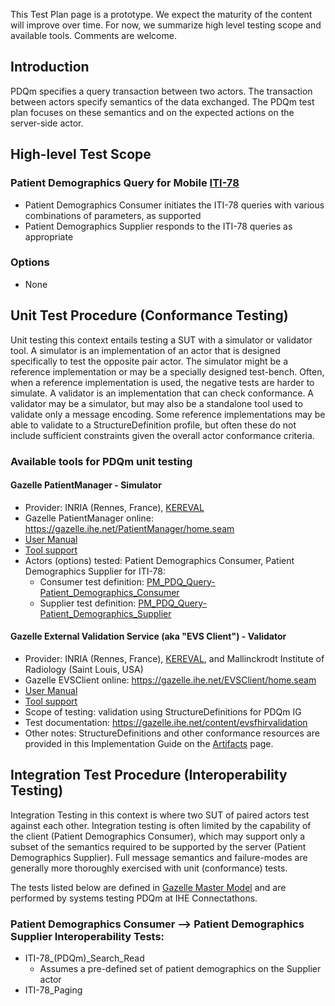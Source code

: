 <div markdown="1" class="stu-note">

This Test Plan page is a prototype.   We expect the maturity of the content will improve over time.  For now, we summarize high level testing scope and available tools. Comments are welcome.
</div>

## Introduction

PDQm specifies a query transaction between two actors.  The transaction between actors specify semantics of the data exchanged.  The PDQm test plan focuses on these semantics and on the expected actions on the server-side actor.

## High-level Test Scope

### Patient Demographics Query for Mobile [ITI-78](https://build.fhir.org/ig/IHE/ITI.PDQm/branches/main/ITI-78.html) 

* Patient Demographics Consumer initiates the ITI-78 queries with various combinations of parameters, as supported
* Patient Demographics Supplier responds to the ITI-78 queries as appropriate 

### Options 

* None

## Unit Test Procedure (Conformance Testing)

Unit testing this context entails testing a SUT with a simulator or validator tool.  A simulator is an implementation of an actor that is designed specifically to test the opposite pair actor. The simulator might be a reference implementation or may be a specially designed test-bench.  Often, when a reference implementation is used, the negative tests are harder to simulate. A validator is an implementation that can check conformance. A validator may be a simulator, but may also be a standalone tool used to validate only a message encoding. Some reference implementations may be able to validate to a StructureDefinition profile, but often these do not include sufficient constraints given the overall actor conformance criteria. 

### Available tools for PDQm unit testing

#### Gazelle PatientManager - Simulator 

* Provider: INRIA (Rennes, France), [KEREVAL](https://www.kereval.com/)
* Gazelle PatientManager online: https://gazelle.ihe.net/PatientManager/home.seam
* [User Manual](https://gazelle.ihe.net/gazelle-documentation/Patient-Manager/user.html)
* [Tool support](https://gazelle.ihe.net/jira/projects/PAM)
* Actors (options) tested:  Patient Demographics Consumer, Patient Demographics Supplier for ITI-78:
  *  Consumer test definition: [PM_PDQ_Query-Patient_Demographics_Consumer](https://gazelle.ihe.net/content/pmpdqquery-patientdemographicsconsumer)
  *  Supplier test definition: [PM_PDQ_Query-Patient_Demographics_Supplier](https://gazelle.ihe.net/content/pmpdqquery-patientdemographicssupplier)

#### Gazelle External Validation Service (aka "EVS Client") - Validator

* Provider:  INRIA (Rennes, France), [KEREVAL](https://www.kereval.com/), and Mallinckrodt Institute of Radiology (Saint Louis, USA) 
* Gazelle EVSClient online: https://gazelle.ihe.net/EVSClient/home.seam
* [User Manual](https://gazelle.ihe.net/gazelle-documentation/EVS-Client/user.html)
* [Tool support](https://gazelle.ihe.net/jira/browse/EVSCLT)
* Scope of testing: validation using StructureDefinitions for PDQm IG
* Test documentation: https://gazelle.ihe.net/content/evsfhirvalidation
* Other notes: StructureDefinitions and other conformance resources are provided in this Implementation Guide on the [Artifacts](https://build.fhir.org/ig/IHE/ITI.PDQm/branches/main/artifacts.html) page.


## Integration Test Procedure (Interoperability Testing)

Integration Testing in this context is where two SUT of paired actors test against each other.  Integration testing is often limited by the capability of the client (Patient Demographics Consumer), which may support only a subset of the semantics required to be supported by the server (Patient Demographics Supplier).  Full message semantics and failure-modes are generally more thoroughly exercised with unit (conformance) tests.

The tests listed below are defined in [Gazelle Master Model](https://gazelle.ihe.net/GMM) and are performed by systems testing PDQm at IHE Connectathons.

### Patient Demographics Consumer --> Patient Demographics Supplier Interoperability Tests:

* ITI-78_(PDQm)_Search_Read
  * Assumes a pre-defined set of patient demographics on the Supplier actor
* ITI-78_Paging

